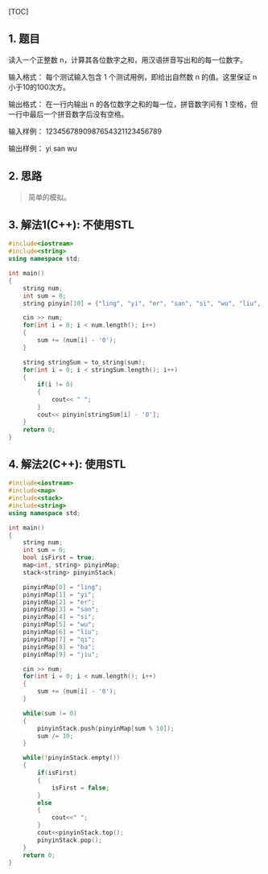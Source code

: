 [TOC]

## 1. 题目

读入一个正整数 n，计算其各位数字之和，用汉语拼音写出和的每一位数字。

输入格式：
每个测试输入包含 1 个测试用例，即给出自然数 n 的值。这里保证 n 小于10的100次方。

输出格式：
在一行内输出 n 的各位数字之和的每一位，拼音数字间有 1 空格，但一行中最后一个拼音数字后没有空格。

输入样例：
1234567890987654321123456789

输出样例：
yi san wu



## 2. 思路

> 简单的模拟。



## 3. 解法1(C++): 不使用STL

```C++
#include<iostream>
#include<string>
using namespace std;

int main()
{
    string num;
    int sum = 0;
    string pinyin[10] = {"ling", "yi", "er", "san", "si", "wu", "liu", "qi", "ba", "jiu"};

    cin >> num;
    for(int i = 0; i < num.length(); i++)
    {
        sum += (num[i] - '0');
    }

    string stringSum = to_string(sum);
    for(int i = 0; i < stringSum.length(); i++)
    {
        if(i != 0)
        {
            cout<< " ";
        }
        cout<< pinyin[stringSum[i] - '0'];
    }
    return 0;
}
```



## 4. 解法2(C++): 使用STL

```C++
#include<iostream>
#include<map>
#include<stack>
#include<string>
using namespace std;

int main()
{
    string num;
    int sum = 0;
    bool isFirst = true;
    map<int, string> pinyinMap;
    stack<string> pinyinStack;

    pinyinMap[0] = "ling";
    pinyinMap[1] = "yi";
    pinyinMap[2] = "er";
    pinyinMap[3] = "san";
    pinyinMap[4] = "si";
    pinyinMap[5] = "wu";
    pinyinMap[6] = "liu";
    pinyinMap[7] = "qi";
    pinyinMap[8] = "ba";
    pinyinMap[9] = "jiu";

    cin >> num;
    for(int i = 0; i < num.length(); i++)
    {
        sum += (num[i] - '0');
    }

    while(sum != 0)
    {
        pinyinStack.push(pinyinMap[sum % 10]);
        sum /= 10;
    }

    while(!pinyinStack.empty())
    {
        if(isFirst)
        {
            isFirst = false;
        }
        else
        {
            cout<<" ";
        }
        cout<<pinyinStack.top();
        pinyinStack.pop();
    }
    return 0;
}
```



